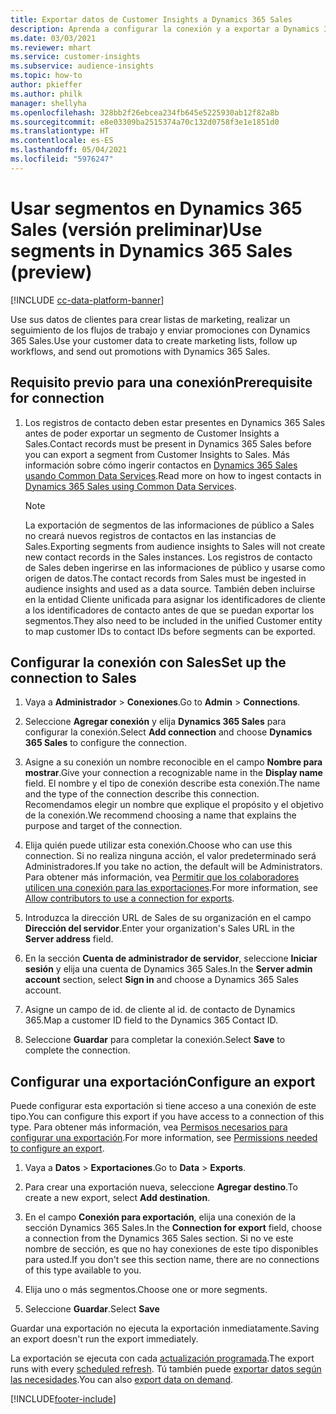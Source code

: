 ```yaml
---
title: Exportar datos de Customer Insights a Dynamics 365 Sales
description: Aprenda a configurar la conexión y a exportar a Dynamics 365 Sales.
ms.date: 03/03/2021
ms.reviewer: mhart
ms.service: customer-insights
ms.subservice: audience-insights
ms.topic: how-to
author: pkieffer
ms.author: philk
manager: shellyha
ms.openlocfilehash: 328bb2f26ebcea234fb645e5225930ab12f82a8b
ms.sourcegitcommit: e8e03309ba2515374a70c132d0758f3e1e1851d0
ms.translationtype: HT
ms.contentlocale: es-ES
ms.lasthandoff: 05/04/2021
ms.locfileid: "5976247"
---
```

# <a name="use-segments-in-dynamics-365-sales-preview"></a><span data-ttu-id="4268e-103">Usar segmentos en Dynamics 365 Sales (versión preliminar)</span><span class="sxs-lookup"><span data-stu-id="4268e-103">Use segments in Dynamics 365 Sales (preview)</span></span>

[!INCLUDE [cc-data-platform-banner](../includes/cc-data-platform-banner.md)]

<span data-ttu-id="4268e-104">Use sus datos de clientes para crear listas de marketing, realizar un seguimiento de los flujos de trabajo y enviar promociones con Dynamics 365 Sales.</span><span class="sxs-lookup"><span data-stu-id="4268e-104">Use your customer data to create marketing lists, follow up workflows, and send out promotions with Dynamics 365 Sales.</span></span>

## <a name="prerequisite-for-connection"></a><span data-ttu-id="4268e-105">Requisito previo para una conexión</span><span class="sxs-lookup"><span data-stu-id="4268e-105">Prerequisite for connection</span></span>

1. <span data-ttu-id="4268e-106">Los registros de contacto deben estar presentes en Dynamics 365 Sales antes de poder exportar un segmento de Customer Insights a Sales.</span><span class="sxs-lookup"><span data-stu-id="4268e-106">Contact records must be present in Dynamics 365 Sales before you can export a segment from Customer Insights to Sales.</span></span> <span data-ttu-id="4268e-107">Más información sobre cómo ingerir contactos en [Dynamics 365 Sales usando Common Data Services](connect-power-query.md).</span><span class="sxs-lookup"><span data-stu-id="4268e-107">Read more on how to ingest contacts in [Dynamics 365 Sales using Common Data Services](connect-power-query.md).</span></span>

   > [!NOTE]
   > <span data-ttu-id="4268e-108">La exportación de segmentos de las informaciones de público a Sales no creará nuevos registros de contactos en las instancias de Sales.</span><span class="sxs-lookup"><span data-stu-id="4268e-108">Exporting segments from audience insights to Sales will not create new contact records in the Sales instances.</span></span> <span data-ttu-id="4268e-109">Los registros de contacto de Sales deben ingerirse en las informaciones de público y usarse como origen de datos.</span><span class="sxs-lookup"><span data-stu-id="4268e-109">The contact records from Sales must be ingested in audience insights and used as a data source.</span></span> <span data-ttu-id="4268e-110">También deben incluirse en la entidad Cliente unificada para asignar los identificadores de cliente a los identificadores de contacto antes de que se puedan exportar los segmentos.</span><span class="sxs-lookup"><span data-stu-id="4268e-110">They also need to be included in the unified Customer entity to map customer IDs to contact IDs before segments can be exported.</span></span>

## <a name="set-up-the-connection-to-sales"></a><span data-ttu-id="4268e-111">Configurar la conexión con Sales</span><span class="sxs-lookup"><span data-stu-id="4268e-111">Set up the connection to Sales</span></span>

1. <span data-ttu-id="4268e-112">Vaya a **Administrador** > **Conexiones**.</span><span class="sxs-lookup"><span data-stu-id="4268e-112">Go to **Admin** > **Connections**.</span></span>

1. <span data-ttu-id="4268e-113">Seleccione **Agregar conexión** y elija **Dynamics 365 Sales** para configurar la conexión.</span><span class="sxs-lookup"><span data-stu-id="4268e-113">Select **Add connection** and choose **Dynamics 365 Sales** to configure the connection.</span></span>

1. <span data-ttu-id="4268e-114">Asigne a su conexión un nombre reconocible en el campo **Nombre para mostrar**.</span><span class="sxs-lookup"><span data-stu-id="4268e-114">Give your connection a recognizable name in the **Display name** field.</span></span> <span data-ttu-id="4268e-115">El nombre y el tipo de conexión describe esta conexión.</span><span class="sxs-lookup"><span data-stu-id="4268e-115">The name and the type of the connection describe this connection.</span></span> <span data-ttu-id="4268e-116">Recomendamos elegir un nombre que explique el propósito y el objetivo de la conexión.</span><span class="sxs-lookup"><span data-stu-id="4268e-116">We recommend choosing a name that explains the purpose and target of the connection.</span></span>

1. <span data-ttu-id="4268e-117">Elija quién puede utilizar esta conexión.</span><span class="sxs-lookup"><span data-stu-id="4268e-117">Choose who can use this connection.</span></span> <span data-ttu-id="4268e-118">Si no realiza ninguna acción, el valor predeterminado será Administradores.</span><span class="sxs-lookup"><span data-stu-id="4268e-118">If you take no action, the default will be Administrators.</span></span> <span data-ttu-id="4268e-119">Para obtener más información, vea [Permitir que los colaboradores utilicen una conexión para las exportaciones](connections.md#allow-contributors-to-use-a-connection-for-exports).</span><span class="sxs-lookup"><span data-stu-id="4268e-119">For more information, see [Allow contributors to use a connection for exports](connections.md#allow-contributors-to-use-a-connection-for-exports).</span></span>

1. <span data-ttu-id="4268e-120">Introduzca la dirección URL de Sales de su organización en el campo **Dirección del servidor**.</span><span class="sxs-lookup"><span data-stu-id="4268e-120">Enter your organization's Sales URL in the **Server address** field.</span></span>

1. <span data-ttu-id="4268e-121">En la sección **Cuenta de administrador de servidor**, seleccione **Iniciar sesión** y elija una cuenta de Dynamics 365 Sales.</span><span class="sxs-lookup"><span data-stu-id="4268e-121">In the **Server admin account** section, select **Sign in** and choose a Dynamics 365 Sales account.</span></span>

1. <span data-ttu-id="4268e-122">Asigne un campo de id. de cliente al id. de contacto de Dynamics 365.</span><span class="sxs-lookup"><span data-stu-id="4268e-122">Map a customer ID field to the Dynamics 365 Contact ID.</span></span>

1. <span data-ttu-id="4268e-123">Seleccione **Guardar** para completar la conexión.</span><span class="sxs-lookup"><span data-stu-id="4268e-123">Select **Save** to complete the connection.</span></span> 

## <a name="configure-an-export"></a><span data-ttu-id="4268e-124">Configurar una exportación</span><span class="sxs-lookup"><span data-stu-id="4268e-124">Configure an export</span></span>

<span data-ttu-id="4268e-125">Puede configurar esta exportación si tiene acceso a una conexión de este tipo.</span><span class="sxs-lookup"><span data-stu-id="4268e-125">You can configure this export if you have access to a connection of this type.</span></span> <span data-ttu-id="4268e-126">Para obtener más información, vea [Permisos necesarios para configurar una exportación](export-destinations.md#set-up-a-new-export).</span><span class="sxs-lookup"><span data-stu-id="4268e-126">For more information, see [Permissions needed to configure an export](export-destinations.md#set-up-a-new-export).</span></span>

1. <span data-ttu-id="4268e-127">Vaya a **Datos** > **Exportaciones**.</span><span class="sxs-lookup"><span data-stu-id="4268e-127">Go to **Data** > **Exports**.</span></span>

1. <span data-ttu-id="4268e-128">Para crear una exportación nueva, seleccione **Agregar destino**.</span><span class="sxs-lookup"><span data-stu-id="4268e-128">To create a new export, select **Add destination**.</span></span>

1. <span data-ttu-id="4268e-129">En el campo **Conexión para exportación**, elija una conexión de la sección Dynamics 365 Sales.</span><span class="sxs-lookup"><span data-stu-id="4268e-129">In the **Connection for export** field, choose a connection from the Dynamics 365 Sales section.</span></span> <span data-ttu-id="4268e-130">Si no ve este nombre de sección, es que no hay conexiones de este tipo disponibles para usted.</span><span class="sxs-lookup"><span data-stu-id="4268e-130">If you don't see this section name, there are no connections of this type available to you.</span></span>

1. <span data-ttu-id="4268e-131">Elija uno o más segmentos.</span><span class="sxs-lookup"><span data-stu-id="4268e-131">Choose one or more segments.</span></span>

1. <span data-ttu-id="4268e-132">Seleccione **Guardar**.</span><span class="sxs-lookup"><span data-stu-id="4268e-132">Select **Save**</span></span>

<span data-ttu-id="4268e-133">Guardar una exportación no ejecuta la exportación inmediatamente.</span><span class="sxs-lookup"><span data-stu-id="4268e-133">Saving an export doesn't run the export immediately.</span></span>

<span data-ttu-id="4268e-134">La exportación se ejecuta con cada [actualización programada](system.md#schedule-tab).</span><span class="sxs-lookup"><span data-stu-id="4268e-134">The export runs with every [scheduled refresh](system.md#schedule-tab).</span></span> <span data-ttu-id="4268e-135">Tú también puede [exportar datos según las necesidades](export-destinations.md#run-exports-on-demand).</span><span class="sxs-lookup"><span data-stu-id="4268e-135">You can also [export data on demand](export-destinations.md#run-exports-on-demand).</span></span> 

[!INCLUDE[footer-include](../includes/footer-banner.md)]
